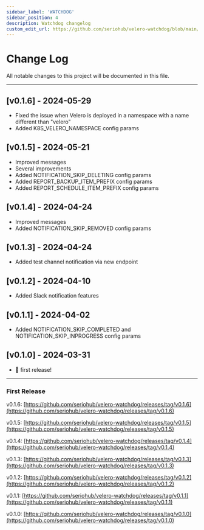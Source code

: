 ```yaml
---
sidebar_label: 'WATCHDOG'
sidebar_position: 4
description: Watchdog changelog
custom_edit_url: https://github.com/seriohub/velero-watchdog/blob/main/CHANGELOG.md
---
```

# Change Log
All notable changes to this project will be documented in this file.

***

## [v0.1.6] - 2024-05-29
 
- Fixed the issue when Velero is deployed in a namespace with a name different than "velero"
- Added K8S_VELERO_NAMESPACE config params

## [v0.1.5] - 2024-05-21

- Improved messages
- Several improvements
- Added NOTIFICATION_SKIP_DELETING config params
- Added REPORT_BACKUP_ITEM_PREFIX config params
- Added REPORT_SCHEDULE_ITEM_PREFIX config params


## [v0.1.4] - 2024-04-24

- Improved messages
- Added NOTIFICATION_SKIP_REMOVED config params


## [v0.1.3] - 2024-04-24

- Added test channel notification via new endpoint


## [v0.1.2] - 2024-04-10

- Added Slack notification features


## [v0.1.1] - 2024-04-02

- Added NOTIFICATION_SKIP_COMPLETED and NOTIFICATION_SKIP_INPROGRESS config params


## [v0.1.0] - 2024-03-31

- 🎉 first release!


***

### First Release

v0.1.6: [https://github.com/seriohub/velero-watchdog/releases/tag/v0.1.6](https://github.com/seriohub/velero-watchdog/releases/tag/v0.1.6)

v0.1.5: [https://github.com/seriohub/velero-watchdog/releases/tag/v0.1.5](https://github.com/seriohub/velero-watchdog/releases/tag/v0.1.5)

v0.1.4: [https://github.com/seriohub/velero-watchdog/releases/tag/v0.1.4](https://github.com/seriohub/velero-watchdog/releases/tag/v0.1.4)

v0.1.3: [https://github.com/seriohub/velero-watchdog/releases/tag/v0.1.3](https://github.com/seriohub/velero-watchdog/releases/tag/v0.1.3)

v0.1.2: [https://github.com/seriohub/velero-watchdog/releases/tag/v0.1.2](https://github.com/seriohub/velero-watchdog/releases/tag/v0.1.2)

v0.1.1: [https://github.com/seriohub/velero-watchdog/releases/tag/v0.1.1](https://github.com/seriohub/velero-watchdog/releases/tag/v0.1.1)

v0.1.0: [https://github.com/seriohub/velero-watchdog/releases/tag/v0.1.0](https://github.com/seriohub/velero-watchdog/releases/tag/v0.1.0)